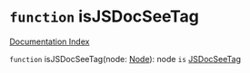 # `function` isJSDocSeeTag

[Documentation Index](../README.md)

`function` isJSDocSeeTag(node: [Node](../private.interface.Node/README.md)): node `is` [JSDocSeeTag](../private.interface.JSDocSeeTag/README.md)